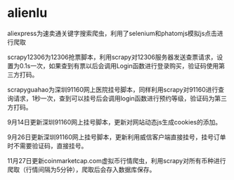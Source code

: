 # alienlu
aliexpress为速卖通关键字搜索爬虫，利用了selenium和phatomjs模拟js点击进行爬取


scrapy12306为12306抢票脚本，利用scrapy对12306服务器发送查票请求，设置为0.1s一次，如果查到有票以后会调用Login函数进行登录购买，验证码使用第三方打码。


scrapyguahao为深圳91160网上医院挂号脚本，同样利用scrapy对91160进行查询请求，1秒一次，查到可以挂号后会调用login函数进行预约等级，验证码为第三方打码。

9月14日更新深圳91160网上挂号脚本，更新对网站动态js生成cookies的添加。

9月26日更新深圳91160网上挂号脚本，更新利用威信客户端直接挂号，挂号订单时不需要验证码，直接挂号。

11月27日更新coinmarketcap.com虚拟币行情爬虫，利用scrapy对所有币种进行爬取（行情间隔为5分钟），爬取后会存入数据库保存。
